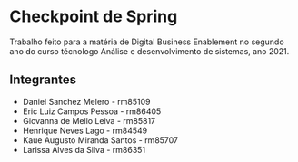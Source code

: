 # Checkpoint de Spring

Trabalho feito para a matéria de Digital Business Enablement no segundo ano do curso técnologo Análise e desenvolvimento de sistemas, ano 2021.


<h2>Integrantes</h2>

<ul>
  <li>Daniel Sanchez Melero - rm85109</li>
  <li>Eric Luiz Campos Pessoa - rm86405</li>
  <li>Giovanna de Mello Leiva - rm85817</li>
  <li>Henrique Neves Lago - rm84549</li>
  <li>Kaue Augusto Miranda Santos - rm85707</li>
  <li>Larissa Alves da Silva - rm86351</li>
</ul>
